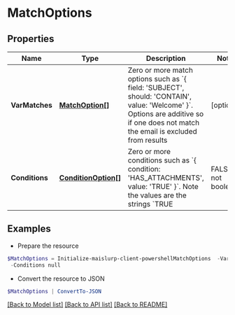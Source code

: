 # MatchOptions
## Properties

Name | Type | Description | Notes
------------ | ------------- | ------------- | -------------
**VarMatches** | [**MatchOption[]**](MatchOption) | Zero or more match options such as &#x60;{ field: &#39;SUBJECT&#39;, should: &#39;CONTAIN&#39;, value: &#39;Welcome&#39; }&#x60;. Options are additive so if one does not match the email is excluded from results | [optional] 
**Conditions** | [**ConditionOption[]**](ConditionOption) | Zero or more conditions such as &#x60;{ condition: &#39;HAS_ATTACHMENTS&#39;, value: &#39;TRUE&#39; }&#x60;. Note the values are the strings &#x60;TRUE|FALSE&#x60; not booleans. | [optional] 

## Examples

- Prepare the resource
```powershell
$MatchOptions = Initialize-maislurp-client-powershellMatchOptions  -VarMatches null `
 -Conditions null
```

- Convert the resource to JSON
```powershell
$MatchOptions | ConvertTo-JSON
```

[[Back to Model list]](../README#documentation-for-models) [[Back to API list]](../README#documentation-for-api-endpoints) [[Back to README]](../README)

